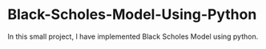 # Black-Scholes-Model-Using-Python
In this small project, I have implemented Black Scholes Model using python. 
